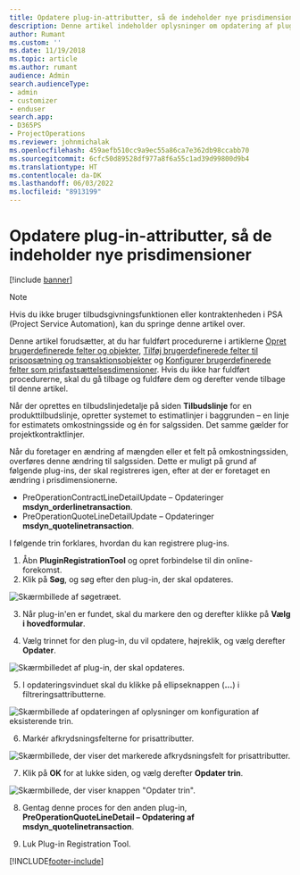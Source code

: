 ```yaml
---
title: Opdatere plug-in-attributter, så de indeholder nye prisdimensioner
description: Denne artikel indeholder oplysninger om opdatering af plug-in-attributter til prisfastsættelsesdimensioner.
author: Rumant
ms.custom: ''
ms.date: 11/19/2018
ms.topic: article
ms.author: rumant
audience: Admin
search.audienceType:
- admin
- customizer
- enduser
search.app:
- D365PS
- ProjectOperations
ms.reviewer: johnmichalak
ms.openlocfilehash: 459aefb510cc9a9ec55a86ca7e362db98ccabb70
ms.sourcegitcommit: 6cfc50d89528df977a8f6a55c1ad39d99800d9b4
ms.translationtype: HT
ms.contentlocale: da-DK
ms.lasthandoff: 06/03/2022
ms.locfileid: "8913199"
---
```

# <a name="update-plug-in-attributes-to-include-new-pricing-dimensions"></a>Opdatere plug-in-attributter, så de indeholder nye prisdimensioner

[!include [banner](../includes/psa-now-project-operations.md)]

> [!NOTE]
> Hvis du ikke bruger tilbudsgivningsfunktionen eller kontraktenheden i PSA (Project Service Automation), kan du springe denne artikel over.

Denne artikel forudsætter, at du har fuldført procedurerne i artiklerne [Opret brugerdefinerede felter og objekter](create-custom-fields-entities.md), [Tilføj brugerdefinerede felter til prisopsætning og transaktionsobjekter](field-references.md) og [Konfigurer brugerdefinerede felter som prisfastsættelsesdimensioner](set-up-pricing-dimensions.md). Hvis du ikke har fuldført procedurerne, skal du gå tilbage og fuldføre dem og derefter vende tilbage til denne artikel.

Når der oprettes en tilbudslinjedetalje på siden **Tilbudslinje** for en produkttilbudslinje, opretter systemet to estimatlinjer i baggrunden – en linje for estimatets omkostningsside og én for salgssiden. Det samme gælder for projektkontraktlinjer.

Når du foretager en ændring af mængden eller et felt på omkostningssiden, overføres denne ændring til salgssiden. Dette er muligt på grund af følgende plug-ins, der skal registreres igen, efter at der er foretaget en ændring i prisdimensionerne.

- PreOperationContractLineDetailUpdate – Opdateringer **msdyn_orderlinetransaction**.
- PreOperationQuoteLineDetailUpdate – Opdateringer **msdyn_quotelinetransaction**.

I følgende trin forklares, hvordan du kan registrere plug-ins.

1. Åbn **PluginRegistrationTool** og opret forbindelse til din online-forekomst.
2. Klik på **Søg**, og søg efter den plug-in, der skal opdateres.

 ![Skærmbillede af søgetræet.](media/PRT-1.png)

3. Når plug-in'en er fundet, skal du markere den og derefter klikke på **Vælg i hovedformular**.

4. Vælg trinnet for den plug-in, du vil opdatere, højreklik, og vælg derefter **Opdater**.

 ![Skærmbilledet af plug-in, der skal opdateres.](media/PRT-2.png)
 
5. I opdateringsvinduet skal du klikke på ellipseknappen (**...**) i filtreringsattributterne.

 ![Skærmbillede af opdateringen af oplysninger om konfiguration af eksisterende trin.](media/PRT-3.png)
 
6. Markér afkrydsningsfelterne for prisattributter.

 ![Skærmbillede, der viser det markerede afkrydsningsfelt for prisattributter.](media/PRT-4.png)

7. Klik på **OK** for at lukke siden, og vælg derefter **Opdater trin**.

 ![Skærmbillede, der viser knappen "Opdater trin".](media/PRT-5.png)
 
8. Gentag denne proces for den anden plug-in, **PreOperationQuoteLineDetail – Opdatering af msdyn_quotelinetransaction**.

9. Luk Plug-in Registration Tool.



[!INCLUDE[footer-include](../includes/footer-banner.md)]
